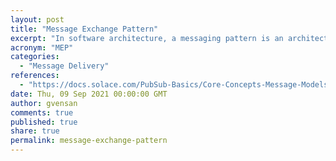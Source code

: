 ```yaml
---
layout: post
title: "Message Exchange Pattern"
excerpt: "In software architecture, a messaging pattern is an architectural pattern which describes how two different parts of an application, or different systems connect and communicate with each other."
acronym: "MEP"
categories:
  - "Message Delivery"
references:
  - "https://docs.solace.com/PubSub-Basics/Core-Concepts-Message-Models.htm"
date: Thu, 09 Sep 2021 00:00:00 GMT
author: gvensan
comments: true
published: true
share: true
permalink: message-exchange-pattern
---
```

